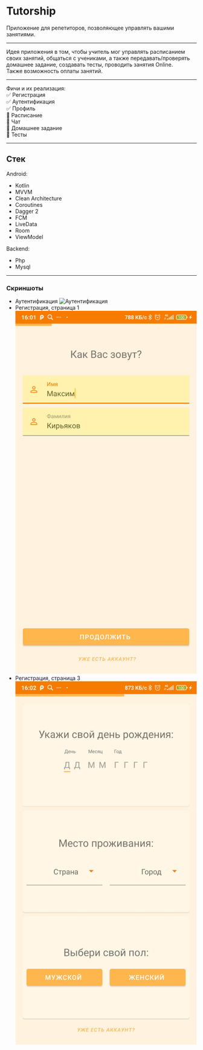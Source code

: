 # Tutorship
Приложение для репетиторов, позволяющее управлять вашими занятиями.
____
Идея приложения в том, чтобы учитель мог управлять расписанием своих занятий, общаться с учениками, а также передавать/проверять домашнее задание, создавать тесты, проводить занятия Online.<br>
Также возможность оплаты занятий. 
____
Фичи и их реализация:    
:white_check_mark: Регистрация    
:white_check_mark: Аутентификация    
:white_check_mark: Профиль    
:black_square_button: Расписание    
:black_square_button: Чат    
:black_square_button: Домашнее задание    
:black_square_button: Тесты    
____
## Стек
Android:
- Kotlin
- MVVM
- Clean Architecture
- Coroutines
- Dagger 2
- FCM
- LiveData
- Room
- ViewModel    
    
Backend:
- Php
- Mysql
____
### Скриншоты
- Аутентификация
![Аутентификация](<img src="https://github.com/Prikindel/images/blob/main/tutorship/TutorshipLogin.jpg" width="48">)
- Регистрация, страница 1
![Регистрация, страница 1](https://github.com/Prikindel/images/blob/main/tutorship/TutorshipRegister1.jpg)
- Регистрация, страница 3
![Регистрация, страница 3](https://github.com/Prikindel/images/blob/main/tutorship/TutorshipRegister3.jpg)
